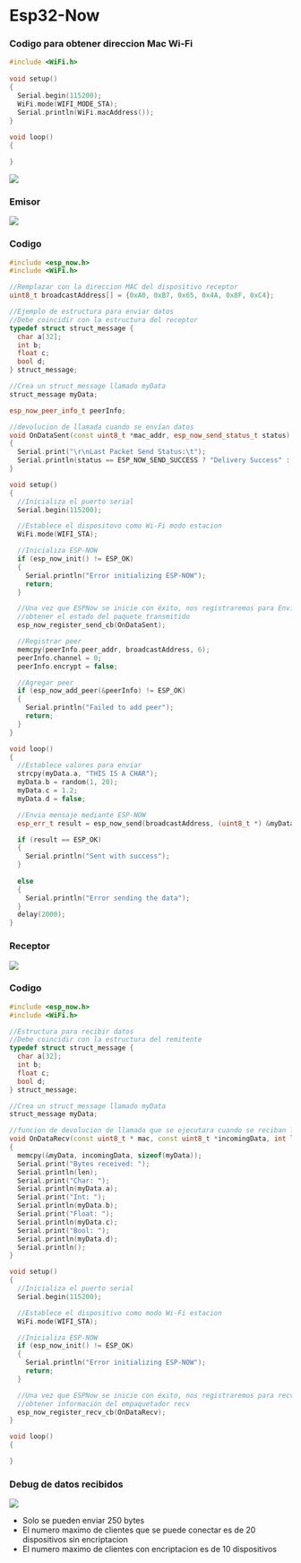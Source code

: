 # Esp32-Now

### Codigo para obtener direccion Mac Wi-Fi
```c++
#include <WiFi.h>
 
void setup()
{
  Serial.begin(115200);
  WiFi.mode(WIFI_MODE_STA);
  Serial.println(WiFi.macAddress());
}
 
void loop()
{

}
```

<img src="https://github.com/IDiegoUlises/Esp32-Now/blob/main/Imagenes/mac.jpg" />

### Emisor

<img src="https://github.com/IDiegoUlises/Esp32-Now/blob/main/Imagenes/IMG_20230811_231508.jpg" />

### Codigo
```c++
#include <esp_now.h>
#include <WiFi.h>

//Remplazar con la direccion MAC del dispositivo receptor
uint8_t broadcastAddress[] = {0xA0, 0xB7, 0x65, 0x4A, 0x8F, 0xC4};

//Ejemplo de estructura para enviar datos
//Debe coincidir con la estructura del receptor
typedef struct struct_message {
  char a[32];
  int b;
  float c;
  bool d;
} struct_message;

//Crea un struct_message llamado myData
struct_message myData;

esp_now_peer_info_t peerInfo;

//devolucion de llamada cuando se envían datos
void OnDataSent(const uint8_t *mac_addr, esp_now_send_status_t status)
{
  Serial.print("\r\nLast Packet Send Status:\t");
  Serial.println(status == ESP_NOW_SEND_SUCCESS ? "Delivery Success" : "Delivery Fail");
}

void setup()
{
  //Inicializa el puerto serial
  Serial.begin(115200);

  //Establece el dispositovo como Wi-Fi modo estacion
  WiFi.mode(WIFI_STA);

  //Inicializa ESP-NOW
  if (esp_now_init() != ESP_OK) 
  {
    Serial.println("Error initializing ESP-NOW");
    return;
  }

  //Una vez que ESPNow se inicie con éxito, nos registraremos para Enviar CB a
  //obtener el estado del paquete transmitido
  esp_now_register_send_cb(OnDataSent);

  //Registrar peer
  memcpy(peerInfo.peer_addr, broadcastAddress, 6);
  peerInfo.channel = 0;
  peerInfo.encrypt = false;

  //Agregar peer
  if (esp_now_add_peer(&peerInfo) != ESP_OK) 
  {
    Serial.println("Failed to add peer");
    return;
  }
}

void loop()
{
  //Establece valores para enviar
  strcpy(myData.a, "THIS IS A CHAR");
  myData.b = random(1, 20);
  myData.c = 1.2;
  myData.d = false;

  //Envia mensaje mediante ESP-NOW
  esp_err_t result = esp_now_send(broadcastAddress, (uint8_t *) &myData, sizeof(myData));

  if (result == ESP_OK) 
  {
    Serial.println("Sent with success");
  }
  
  else 
  {
    Serial.println("Error sending the data");
  }
  delay(2000);
}
```
### Receptor
<img src="https://github.com/IDiegoUlises/Esp32-Now/blob/main/Imagenes/IMG_20230811_231621.jpg" />

### Codigo
```c++
#include <esp_now.h>
#include <WiFi.h>

//Estructura para recibir datos
//Debe coincidir con la estructura del remitente
typedef struct struct_message {
  char a[32];
  int b;
  float c;
  bool d;
} struct_message;

//Crea un struct_message llamado myData
struct_message myData;

//funcion de devolucion de llamada que se ejecutara cuando se reciban los datos
void OnDataRecv(const uint8_t * mac, const uint8_t *incomingData, int len)
{
  memcpy(&myData, incomingData, sizeof(myData));
  Serial.print("Bytes received: ");
  Serial.println(len);
  Serial.print("Char: ");
  Serial.println(myData.a);
  Serial.print("Int: ");
  Serial.println(myData.b);
  Serial.print("Float: ");
  Serial.println(myData.c);
  Serial.print("Bool: ");
  Serial.println(myData.d);
  Serial.println();
}

void setup() 
{
  //Inicializa el puerto serial
  Serial.begin(115200);

  //Establece el dispositivo como modo Wi-Fi estacion
  WiFi.mode(WIFI_STA);

  //Inicializa ESP-NOW
  if (esp_now_init() != ESP_OK) 
  {
    Serial.println("Error initializing ESP-NOW");
    return;
  }

  //Una vez que ESPNow se inicie con éxito, nos registraremos para recv CB para
  //obtener información del empaquetador recv
  esp_now_register_recv_cb(OnDataRecv);
}

void loop() 
{

}
```
### Debug de datos recibidos
<img src="https://github.com/IDiegoUlises/Esp32-Now/blob/main/Imagenes/datos.jpg" />

* Solo se pueden enviar 250 bytes
* El numero maximo de clientes que se puede conectar es de 20 dispositivos sin encriptacion
* El numero maximo de clientes con encriptacion es de 10 dispositivos
